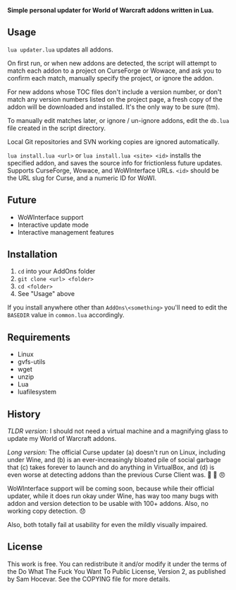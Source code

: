 ﻿
**Simple personal updater for World of Warcraft addons written in Lua.**


## Usage

`lua updater.lua` updates all addons.

On first run, or when new addons are detected, the script will attempt to match
each addon to a project on CurseForge or Wowace, and ask you to confirm each
match, manually specify the project, or ignore the addon.

For new addons whose TOC files don't include a version number, or don't match
any version numbers listed on the project page, a fresh copy of the addon will
be downloaded and installed. It's the only way to be sure (tm).

To manually edit matches later, or ignore / un-ignore addons, edit the `db.lua`
file created in the script directory.

Local Git repositories and SVN working copies are ignored automatically.

`lua install.lua <url>` or `lua install.lua <site> <id>` installs the specified
addon, and saves the source info for frictionless future updates. Supports
CurseForge, Wowace, and WoWInterface URLs. `<id>` should be the URL slug for
Curse, and a numeric ID for WoWI.


## Future

- WoWInterface support
- Interactive update mode
- Interactive management features


## Installation

1. `cd` into your AddOns folder
2. `git clone <url> <folder>`
3. `cd <folder>`
4. See "Usage" above

If you install anywhere other than `AddOns\<something>` you'll need to edit
the `BASEDIR` value in `common.lua` accordingly.


## Requirements

- Linux
- gvfs-utils
- wget
- unzip
- Lua
- luafilesystem


## History

*TLDR version:* I should not need a virtual machine and a magnifying glass to
update my World of Warcraft addons.

*Long version:* The official Curse updater (a) doesn't run on Linux, including
under Wine, and (b) is an ever-increasingly bloated pile of social garbage that
(c) takes forever to launch and do anything in VirtualBox, and (d) is even worse
at detecting addons than the previous Curse Client was. 💩 🤢 😠

WoWInterface support will be coming soon, because while their official updater,
while it does run okay under Wine, has way too many bugs with addon and version
detection to be usable with 100+ addons. Also, no working copy detection. 😞

Also, both totally fail at usability for even the mildly visually impaired.


## License

This work is free. You can redistribute it and/or modify it under the
terms of the Do What The Fuck You Want To Public License, Version 2,
as published by Sam Hocevar. See the COPYING file for more details.
